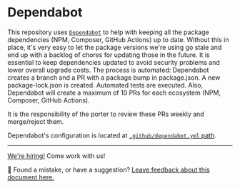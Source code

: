 
# Dependabot

This repository uses [`Dependabot`](https://docs.github.com/en/code-security/dependabot/dependabot-security-updates/configuring-dependabot-security-updates) to help with keeping all the package dependencies (NPM, Composer, GitHub Actions) up to date. Without this in place, it's very easy to let the package versions we're using go stale and end up with a backlog of chores for updating those in the future. It is essential to keep dependencies updated to avoid security problems and lower overall upgrade costs.
The process is automated: Dependabot creates a branch and a PR with a package bump in package.json. A new package-lock.json is created. Automated tests are executed. Also, Dependabot will create a maximum of 10 PRs for each ecosystem (NPM, Composer, GitHub Actions).

It is the responsibility of the porter to review these PRs weekly and merge/reject them.

Dependabot's configuration is located at [`.github/dependabot.yml` path](https://github.com/woocommerce/woocommerce-blocks/blob/trunk/.github/dependabot.yml).

<!-- FEEDBACK -->

---

[We're hiring!](https://woocommerce.com/careers/) Come work with us!

🐞 Found a mistake, or have a suggestion? [Leave feedback about this document here.](https://github.com/woocommerce/woocommerce-blocks/issues/new?assignees=&labels=type%3A+documentation&template=--doc-feedback.md&title=Feedback%20on%20./docs/internal-developers/automations/dependabot.md)

<!-- /FEEDBACK -->


